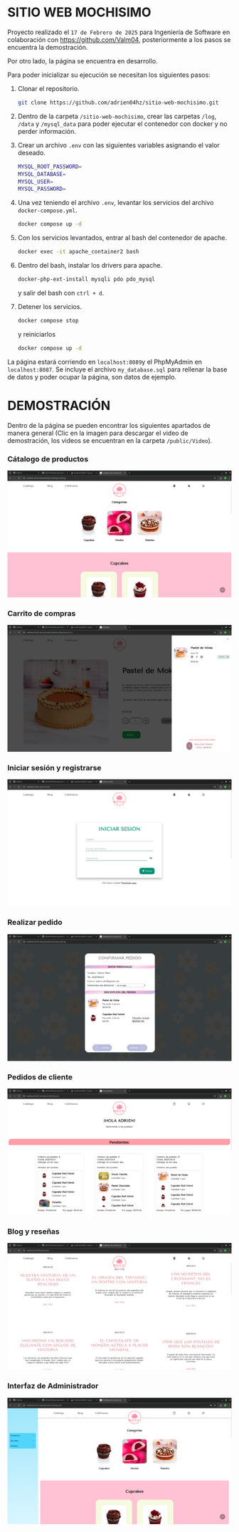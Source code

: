 # SITIO WEB MOCHISIMO

Proyecto realizado el `17 de Febrero de 2025` para Ingeniería de Software en colaboración con https://github.com/Valm04, posteriormente a los pasos se encuentra la demostración.

Por otro lado, la página se encuentra en desarrollo.

Para poder inicializar su ejecución se necesitan los siguientes pasos:

1. Clonar el repositorio.

    ```bash
    git clone https://github.com/adrien04hz/sitio-web-mochisimo.git    
    ```

2. Dentro de la carpeta `/sitio-web-mochisimo`, crear las carpetas `/log`, `/data` y `/mysql_data` para poder ejecutar el contenedor con docker y no perder información.

3. Crear un archivo `.env` con las siguientes variables asignando el valor deseado.

    ```bash
    MYSQL_ROOT_PASSWORD=
    MYSQL_DATABASE=
    MYSQL_USER=
    MYSQL_PASSWORD=
    ```

4. Una vez teniendo el archivo `.env`, levantar los servicios del archivo `docker-compose.yml`.

    ```bash
    docker compose up -d
    ```

5. Con los servicios levantados, entrar al bash del contenedor de apache.

    ```bash
    docker exec -it apache_container2 bash
    ```

6. Dentro del bash, instalar los drivers para apache.

    ```bash
    docker-php-ext-install mysqli pdo pdo_mysql
    ```

    y salir del bash con `ctrl + d`.

7. Detener los servicios.

    ```bash
    docker compose stop
    ```

    y reiniciarlos

    ```bash
    docker compose up -d
    ```

La página estará corriendo en `localhost:8089`y el PhpMyAdmin en `localhost:8087`. Se incluye el archivo `my_database.sql` para rellenar la base de datos y poder ocupar la página, son datos de ejemplo.

# DEMOSTRACIÓN

Dentro de la página se pueden encontrar los siguientes apartados de manera general (Clic en la imagen para descargar el video de demostración, los videos se encuentran en la carpeta `/public/Video`).

### Cátalogo de productos
[![Ver demo](./public/Images/Catalogo1.png)](./public/Video/Catalogo_mochisimo.mp4)

### Carrito de compras
[![Ver demo](./public/Images/Carrito1.png)](./public/Video/Carrito_mochisimo.mp4)

### Iniciar sesión y registrarse
[![Ver demo](./public/Images/IniciarSesion.png)](./public/Video/log_sign_mochisimo.mp4)

### Realizar pedido
[![Ver demo](./public/Images/pedidoConfirmar.png)](./public/Video/realizar_pedido.mp4)

### Pedidos de cliente
[![Ver demo](./public/Images/MisPedidos.png)](./public/Video/mis_pedidos.mp4)

### Blog y reseñas
[![Ver demo](./public/Images/Blog.png)](./public/Video/rese_blog_mochisimo.mp4)

### Interfaz de Administrador
[![Ver demo](./public/Images/interfazAdmin.png)](./public/Video/admin_mochisimo.mp4)
